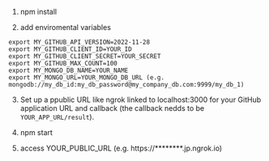 1. npm install

2. add enviromental variables

```
export MY_GITHUB_API_VERSION=2022-11-28
export MY_GITHUB_CLIENT_ID=YOUR_ID
export MY_GITHUB_CLIENT_SECRET=YOUR_SECRET
export MY_GITHUB_MAX_COUNT=100
export MY_MONGO_DB_NAME=YOUR_NAME
export MY_MONGO_URL=YOUR_MONGO_DB_URL (e.g. mongodb://my_db_id:my_db_password@my_company_db.com:9999/my_db_1)

```

3. Set up a ppublic URL like ngrok linked to localhost:3000 for your GitHub application URL and callback (the callback nedds to be `YOUR_APP_URL/result`).

4. npm start

5. access YOUR_PUBLIC_URL (e.g. https://********.jp.ngrok.io)


